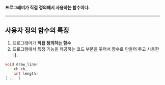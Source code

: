 #### 프로그래머가 직접 정의해서 사용하는 함수이다. ####
____

## 사용자 정의 함수의 특징 ##

1. 프로그래머가 **직접 정의하는 함수**
2. 프로그램에서 특정 기능을 제공하는 코드 부분을 묶어서 함수로 만들어 두고 사용한다.

```c
void draw_line(
	ch ch,
	int length)
{ ... }
```
